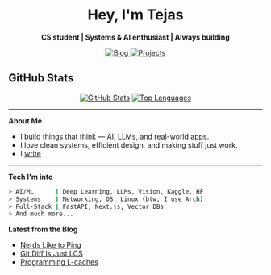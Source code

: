 <h1 align="center">Hey, I'm Tejas</h1>

<p align="center">
  <b>CS student | Systems & AI enthusiast | Always building</b>
</p>

<p align="center">
  <a href="https://screenager.dev" target="_blank">
    <img alt="Blog" src="https://img.shields.io/badge/portfolio-screenager.dev-black?style=for-the-badge&logo=vercel&logoColor=white">
  </a>
  <a href="https://github.com/tejas242?tab=repositories" target="_blank">
    <img alt="Projects" src="https://img.shields.io/badge/projects-GitHub-blue?style=for-the-badge&logo=github">
  </a>
</p>

## GitHub Stats

<div align="center">
  
[![GitHub Stats](https://github-readme-stats.vercel.app/api?username=tejas242&show_icons=true&theme=tokyonight&hide_border=true&bg_color=0D1117)](https://github.com/tejas242)
[![Top Languages](https://github-readme-stats.vercel.app/api/top-langs/?username=tejas242&layout=compact&theme=tokyonight&hide_border=true&bg_color=0D1117)](https://github.com/tejas242)

</div>

---

**About Me**

- I build things that think — AI, LLMs, and real-world apps.
- I love clean systems, efficient design, and making stuff just work.
- I [write](https://screenager.dev/blog)

---

**Tech I'm into**

```bash
> AI/ML      | Deep Learning, LLMs, Vision, Kaggle, HF
> Systems    | Networking, OS, Linux (btw, I use Arch)
> Full-Stack | FastAPI, Next.js, Vector DBs
> And much more...
```

**Latest from the Blog**

<!-- BLOG:START -->
- [Nerds Like to Ping](https://screenager.dev/blog/2025/why-ping-is-a-masterpiece-of-network-diagnostics)
- [Git Diff Is Just LCS](https://screenager.dev/blog/2025/diff-algorithm-hunt-mcilroy)
- [Programming L-caches](https://screenager.dev/blog/2025/l3-cache)
<!-- BLOG:END -->
